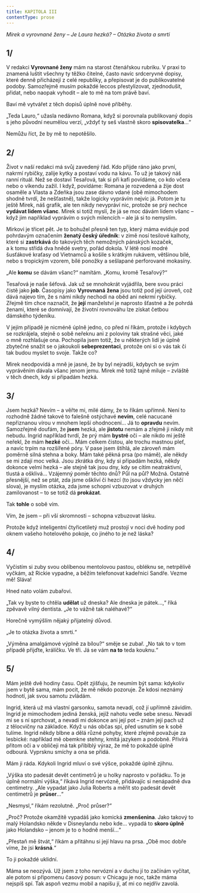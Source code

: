 ```yaml
---
title: KAPITOLA III
contentType: prose
---
```


<section>

_Mirek a vyrovnané ženy – Je Laura hezká? – Otázka života a smrti_

## 1/

V redakci **Vyrovnané ženy** mám na starost čtenářskou rubriku. V praxi to znamená luštit všechny ty těžko čitelné, často navíc srdceryvné dopisy, které denně přicházejí z celé republiky, a přepisovat je do publikovatelné podoby. Samozřejmě musím pokaždé leccos přestylizovat, zjednodušit, přidat, nebo naopak vyhodit – ale to mě na tom právě baví.

Baví mě vytvářet z těch dopisů úplně nové příběhy.

„Teda Lauro,“ užasla nedávno Romana, když si porovnala publikovaný dopis s jeho původní neumělou verzí, „vždyť ty seš vlastně skoro **spisovatelka**…“

Nemůžu říct, že by mě to nepotěšilo.

## 2/

Život v naší redakci má svůj zavedený řád. Kdo přijde ráno jako první, nakrmí rybičky, zalije kytky a postaví vodu na kávu. To už je takový náš ranní rituál. Než se dostaví Tesařová, tak si při kafi povídáme, co kdo včera nebo o víkendu zažil. I když, povídáme: Romana je rozvedená a žije dost osaměle a Vlasta a Zdeňka jsou zase dávno vdané (obě mimochodem shodně tvrdí, že nešťastně), takže logicky vyprávím nejvíc já. Potom je tu ještě Mirek, náš grafik, ale ten nikdy nevypráví nic, protože se prý nechce **vydávat lidem všanc**. Mirek si totiž myslí, že já se moc dávám lidem všanc – když jim například vyprávím o svých milencích – ale já si to nemyslím.

Mirkovi je třicet pět. Je to bohužel přesně ten typ, který máma eviduje pod pohrdavým označením **ženatý český úředník**: v zimě nosí tesilové kalhoty, které si **zastrkává** do takových těch nemožných pánských kozaček, a k tomu střídá dva hnědé svetry, pořád dokola. V létě nosí modré šusťákové kraťasy od Vietnamců a košile s krátkým rukávem, většinou bílé, nebo s tropickým vzorem, bílé ponožky a sešlapané perforované mokasíny.

„Ale **komu** se dávám všanc?“ namítám. „Komu, kromě Tesařový?“

Tesařová je naše šéfová. Jak už se mnohokrát vyjádřila, bere svou práci čistě jako **job**. Časopisy jako **Vyrovnaná** **žena** jsou totiž pod její úroveň, což dává najevo tím, že s námi nikdy nechodí na oběd ani nekrmí rybičky. Zřejmě tím chce naznačit, že **její** manželství je naprosto šťastné a že pohrdá ženami, které se domnívají, že životní rovnováhu lze získat četbou dámského týdeníku.

V jejím případě je nicméně úplně jedno, co před ní říkám, protože i kdybych se rozkrájela, stejně o sobě neřeknu ani z poloviny tak strašné věci, jaké o mně rozhlašuje ona. Pochopila jsem totiž, že u některých lidí je úplně zbytečné snažit se o jakoukoli **sebeprezentaci**, protože oni si o vás tak či tak budou myslet to svoje. Takže co?

Mirek neodpovídá a mně je jasné, že by byl nejradši, kdybych se svým vyprávěním dávala všanc jenom jemu. Mirek mě totiž tajně miluje – zvláště v těch dnech, kdy si připadám hezká.

## 3/

Jsem hezká? Nevím – a věřte mi, milé dámy, že to říkám upřímně. Není to rozhodně žádné takové to falešně ostýchavé **nevím**, celé nacucané nepřiznanou vírou v mnohem lepší ohodnocení… Já to **opravdu** nevím. Samozřejmě doufám, že **jsem** hezká, ale **jistotu** nemám a zřejmě ji nikdy mít nebudu. Ingrid například tvrdí, že prý mám **bystré** oči – ale nikdo mi ještě neřekl, že mám **hezké** oči… Mám celkem čistou, ale trochu mastnou pleť, a navíc trpím na rozšířené póry. V pase jsem štíhlá, ale zároveň mám poměrně silná stehna a boky. Mám také pěkná prsa (po mámě), ale někdy se mi zdají moc velká. Jsou zkrátka dny, kdy si připadám hezká, někdy dokonce velmi hezká – ale stejně tak jsou dny, kdy se cítím neatraktivní, tlustá a ošklivá… Vzájemný poměr těchto dnů? Půl na půl? Možná. Ostatně přesnější, než se ptát, zda jsme oškliví či hezcí (to jsou vždycky jen něčí slova), je myslím otázka, zda jsme schopni vzbuzovat v druhých zamilovanost – to se totiž dá **prokázat**.

Tak **tohle** o sobě vím.

Vím, že jsem – při vší skromnosti – schopna vzbuzovat lásku.

Protože když inteligentní čtyřicetiletý muž prostojí v noci dvě hodiny pod oknem vašeho hotelového pokoje, co jiného to je než láska?

## 4/

Vyčistím si zuby svou oblíbenou mentolovou pastou, obléknu se, netrpělivě vyčkám, až Rickie vypadne, a běžím telefonovat kadeřnici Sandře. Vezme mě! Sláva!

Hned nato volám zubařovi.

„Tak vy byste to chtěla **udělat** už dneska? Ale dneska je pátek…,“ říká zpěvavě vilný dentista. „Je to vážně tak naléhavé?“

Horečně vymýšlím nějaký přijatelný důvod.

„Je to otázka života a smrti.“

„Výměna amalgámové výplně za bílou?“ směje se zubař. „No tak to v tom případě přijďte, králíčku. Ve tři. Já se vám **na to** teda kouknu.“

## 5/

Mám ještě dvě hodiny času. Opět zjišťuju, že neumím být sama: kdykoliv jsem v bytě sama, mám pocit, že mě někdo pozoruje. Že kdosi neznámý hodnotí, jak svou samotu zvládám.

Ingrid, která už má vlastní garsonku, samota nevadí, což jí upřímně závidím. Ingrid je mimochodem jediná ženská, jejíž nahotu vedle sebe snesu. Nevadí mi se s ní sprchovat, a nevadí mi dokonce ani její pot – znám její pach už z tělocvičny na základce. Když u nás občas spí, před usnutím se k sobě tulíme. Ingrid někdy blbne a dělá různé pohyby, které zřejmě považuje za lesbické: například mě obemkne stehny, kmitá jazykem a podobně. Přivírá přitom oči a v obličeji má tak přiblblý výraz, že mě to pokaždé úplně odbourá. Vyprsknu smíchy a ona se přidá.

Mám ji ráda. Kdykoli Ingrid mluví o své výšce, pokaždé úplně zjihnu.

„Výška sto padesát devět centimetrů je u holky naprosto v pořádku. To je úplně normální výška,“ říkává Ingrid nervózně, přidávajíc si nenápadně dva centimetry. „Ale vypadat jako Julia Roberts a měřit sto padesát devět centimetrů je **průser**…“

„Nesmysl,“ říkám rezolutně. „Proč průser?“

„Proč? Protože okamžitě vypadáš jako komická **zmenšenina**. Jako takový to malý Holandsko někde v Disneylandu nebo kde… vypadá to **skoro úplně** jako Holandsko – jenom je to o hodně menší…“

„Přestaň mě štvát,“ říkám a přitáhnu si její hlavu na prsa. „Obě moc dobře víme, že jsi **krásná**.“

To ji pokaždé uklidní.

Máma se neozývá. Už jsem z toho nervózní a v duchu jí to začínám vyčítat, ale potom si připomenu časový posun: v Chicagu je noc, takže máma nejspíš spí. Tak aspoň vezmu mobil a napíšu jí, ať mi co nejdřív zavolá.

</section>

